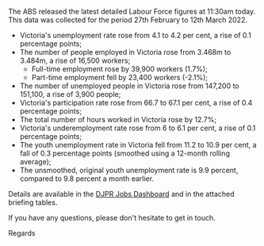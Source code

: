 The ABS released the latest detailed Labour Force figures at 11:30am today. This data was collected for the period 27th February to 12th March 2022.

-   Victoria's unemployment rate  rose from 4.1 to 4.2 per cent, a rise of 0.1 percentage points;
-   The number of people employed in Victoria  rose from 3.468m to 3.484m, a rise of 16,500 workers;
    -   Full-time employment  rose by 39,900 workers (1.7%);
    -   Part-time employment  fell by 23,400 workers (-2.1%);
-   The number of unemployed people in Victoria  rose from 147,200 to 151,100, a rise of 3,900 people;
-   Victoria's participation rate  rose from 66.7 to 67.1 per cent, a rise of 0.4 percentage points;
-   The total number of hours worked in Victoria  rose by 12.7%;
-   Victoria's underemployment rate  rose from 6 to 6.1 per cent, a rise of 0.1 percentage points;
-   The youth unemployment rate in Victoria  fell from 11.2 to 10.9 per cent, a fall of 0.3 percentage points (smoothed using a 12-month rolling average);
-   The unsmoothed, original youth unemployment rate is 9.9 percent, compared to 9.8 percent a month earlier.

Details are available in the [DJPR Jobs Dashboard](https://djpr-spp.shinyapps.io/djprlabourdash/) and in the attached briefing tables.

If you have any questions, please don't hesitate to get in touch.


Regards
